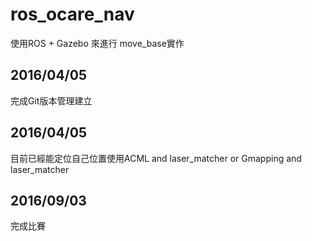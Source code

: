 # ros_ocare_nav
使用ROS + Gazebo 來進行 move_base實作


## 2016/04/05
完成Git版本管理建立
## 2016/04/05
目前已經能定位自己位置使用ACML and laser_matcher or Gmapping and laser_matcher
## 2016/09/03
完成比賽
